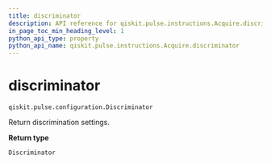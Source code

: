 ```yaml
---
title: discriminator
description: API reference for qiskit.pulse.instructions.Acquire.discriminator
in_page_toc_min_heading_level: 1
python_api_type: property
python_api_name: qiskit.pulse.instructions.Acquire.discriminator
---
```


# discriminator

<span id="qiskit.pulse.instructions.Acquire.discriminator" />

`qiskit.pulse.configuration.Discriminator`

Return discrimination settings.

**Return type**

`Discriminator`

